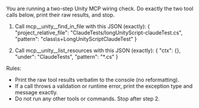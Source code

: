 You are running a two-step Unity MCP wiring check. Do exactly the two tool calls below, print their raw results, and stop.

1) Call mcp__unity__find_in_file with this JSON (exactly):
   {
     "project_relative_file": "ClaudeTests/longUnityScript-claudeTest.cs",
     "pattern": "class\\s+LongUnityScriptClaudeTest"
   }

2) Call mcp__unity__list_resources with this JSON (exactly):
   { "ctx": {}, "under": "ClaudeTests", "pattern": "*.cs" }

Rules:
- Print the raw tool results verbatim to the console (no reformatting).
- If a call throws a validation or runtime error, print the exception type and message exactly.
- Do not run any other tools or commands. Stop after step 2.
